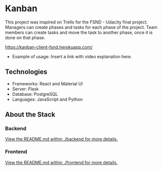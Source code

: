 # Kanban

This project was inspired on Trello for the FSND - Udacity final project. Managers can create phases and tasks for each phase of the project. Team members can create tasks and move the task to another phase, once it is done on that phase.

https://kanban-client-fsnd.herokuapp.com/

- Example of usage:
  Insert a link with video explanation here.

## Technologies

- Frameworks: React and Material UI
- Server: Flask
- Database: PostgreSQL
- Languages: JavaScript and Python

## About the Stack

### Backend

[View the README.md within ./backend for more details.](./backend/README.md)

### Frontend

[View the README.md within ./frontend for more details.](./frontend/README.md)
